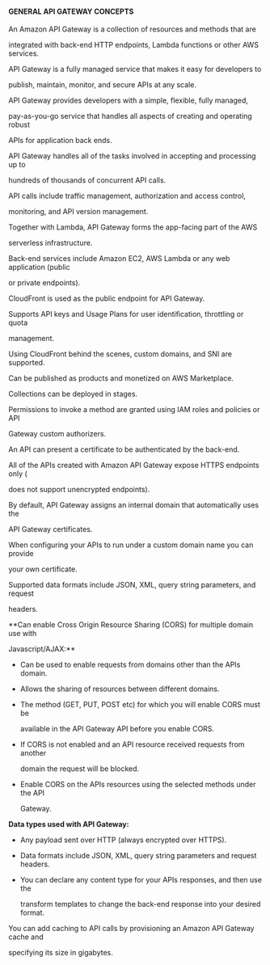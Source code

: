 #### GENERAL API GATEWAY CONCEPTS


An Amazon API Gateway is a collection of resources and methods that are

integrated with back-end HTTP endpoints, Lambda functions or other AWS services.


API Gateway is a fully managed service that makes it easy for developers to

publish, maintain, monitor, and secure APIs at any scale.


API Gateway provides developers with a simple, flexible, fully managed,

pay-as-you-go service that handles all aspects of creating and operating robust

APIs for application back ends.


API Gateway handles all of the tasks involved in accepting and processing up to

hundreds of thousands of concurrent API calls.


API calls include traffic management, authorization and access control,

monitoring, and API version management.


Together with Lambda, API Gateway forms the app-facing part of the AWS

serverless infrastructure.


Back-end services include Amazon EC2, AWS Lambda or any web application (public

or private endpoints).


CloudFront is used as the public endpoint for API Gateway.


Supports API keys and Usage Plans for user identification, throttling or quota

management.


Using CloudFront behind the scenes, custom domains, and SNI are supported.


Can be published as products and monetized on AWS Marketplace.


Collections can be deployed in stages.


Permissions to invoke a method are granted using IAM roles and policies or API

Gateway custom authorizers.


An API can present a certificate to be authenticated by the back-end.


All of the APIs created with Amazon API Gateway expose HTTPS endpoints only (

does not support unencrypted endpoints).


By default, API Gateway assigns an internal domain that automatically uses the

API Gateway certificates.


When configuring your APIs to run under a custom domain name you can provide

your own certificate.


Supported data formats include JSON, XML, query string parameters, and request

headers.


**Can enable Cross Origin Resource Sharing (CORS) for multiple domain use with

Javascript/AJAX:**


- Can be used to enable requests from domains other than the APIs domain.

- Allows the sharing of resources between different domains.



- The method (GET, PUT, POST etc) for which you will enable CORS must be

  available in the API Gateway API before you enable CORS.

- If CORS is not enabled and an API resource received requests from another

  domain the request will be blocked.

- Enable CORS on the APIs resources using the selected methods under the API

  Gateway.


**Data types used with API Gateway:**


- Any payload sent over HTTP (always encrypted over HTTPS).

- Data formats include JSON, XML, query string parameters and request headers.

- You can declare any content type for your APIs responses, and then use the

  transform templates to change the back-end response into your desired format.


You can add caching to API calls by provisioning an Amazon API Gateway cache and

specifying its size in gigabytes.


